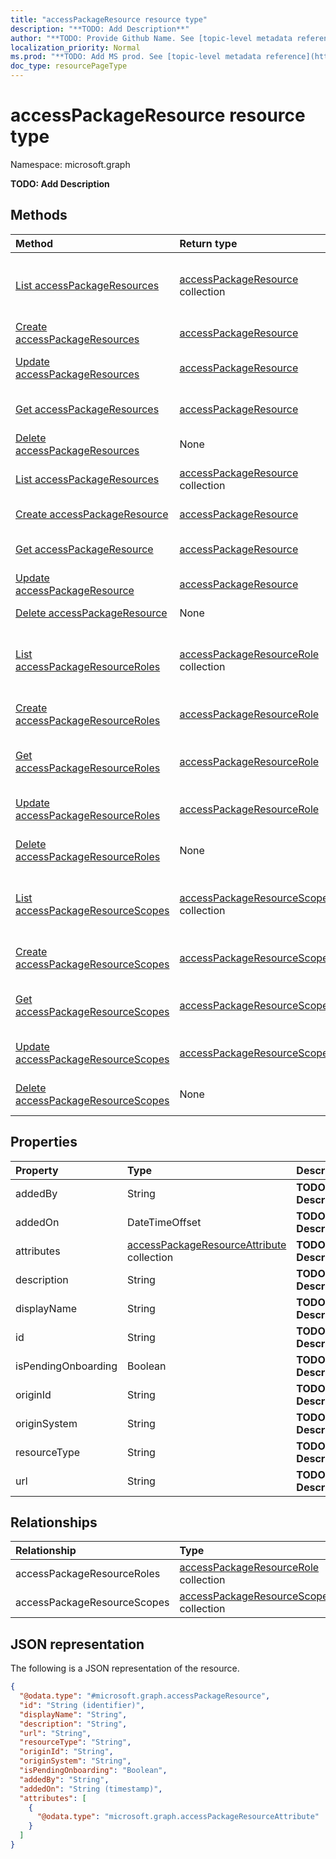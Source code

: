 ```yaml
---
title: "accessPackageResource resource type"
description: "**TODO: Add Description**"
author: "**TODO: Provide Github Name. See [topic-level metadata reference](https://msgo.azurewebsites.net/add/document/guidelines/metadata.html#topic-level-metadata)**"
localization_priority: Normal
ms.prod: "**TODO: Add MS prod. See [topic-level metadata reference](https://msgo.azurewebsites.net/add/document/guidelines/metadata.html#topic-level-metadata)**"
doc_type: resourcePageType
---
```


# accessPackageResource resource type

Namespace: microsoft.graph

**TODO: Add Description**

## Methods
|Method|Return type|Description|
|:---|:---|:---|
|[List accessPackageResources](../api/entitlementmanagement-list-accesspackageresources.md)|[accessPackageResource](../resources/accesspackageresource.md) collection|Get the accessPackageResource resources from the accessPackageResources navigation property.|
|[Create accessPackageResources](../api/entitlementmanagement-post-accesspackageresources.md)|[accessPackageResource](../resources/accesspackageresource.md)|Create a new accessPackageResource object.|
|[Update accessPackageResources](../api/entitlementmanagement-update-accesspackageresources.md)|[accessPackageResource](../resources/accesspackageresource.md)|Update the properties of an accessPackageResources object.|
|[Get accessPackageResources](../api/entitlementmanagement-get-accesspackageresource.md)|[accessPackageResource](../resources/accesspackageresource.md)|Read the properties and relationships of an [accessPackageResource](../resources/accesspackageresource.md) object.|
|[Delete accessPackageResources](../api/entitlementmanagement-delete-accesspackageresources.md)|None|Delete an [accessPackageResource](../resources/accesspackageresource.md) object.|
|[List accessPackageResources](../api/accesspackageresource-list.md)|[accessPackageResource](../resources/accesspackageresource.md) collection|Get a list of the [accessPackageResource](../resources/accesspackageresource.md) objects and their properties.|
|[Create accessPackageResource](../api/accesspackageresource-create.md)|[accessPackageResource](../resources/accesspackageresource.md)|Create a new [accessPackageResource](../resources/accesspackageresource.md) object.|
|[Get accessPackageResource](../api/accesspackageresource-get.md)|[accessPackageResource](../resources/accesspackageresource.md)|Read the properties and relationships of an [accessPackageResource](../resources/accesspackageresource.md) object.|
|[Update accessPackageResource](../api/accesspackageresource-update.md)|[accessPackageResource](../resources/accesspackageresource.md)|Update the properties of an [accessPackageResource](../resources/accesspackageresource.md) object.|
|[Delete accessPackageResource](../api/accesspackageresource-delete.md)|None|Deletes an [accessPackageResource](../resources/accesspackageresource.md) object.|
|[List accessPackageResourceRoles](../api/accesspackageresource-list-accesspackageresourceroles.md)|[accessPackageResourceRole](../resources/accesspackageresourcerole.md) collection|Get the accessPackageResourceRole resources from the accessPackageResourceRoles navigation property.|
|[Create accessPackageResourceRoles](../api/accesspackageresource-post-accesspackageresourceroles.md)|[accessPackageResourceRole](../resources/accesspackageresourcerole.md)|Create a new accessPackageResourceRole object.|
|[Get accessPackageResourceRoles](../api/accesspackageresource-get-accesspackageresourcerole.md)|[accessPackageResourceRole](../resources/accesspackageresourcerole.md)|Read the properties and relationships of an [accessPackageResourceRole](../resources/accesspackageresourcerole.md) object.|
|[Update accessPackageResourceRoles](../api/accesspackageresource-update-accesspackageresourceroles.md)|[accessPackageResourceRole](../resources/accesspackageresourcerole.md)|Update the properties of an accessPackageResourceRoles object.|
|[Delete accessPackageResourceRoles](../api/accesspackageresource-delete-accesspackageresourceroles.md)|None|Delete an [accessPackageResourceRole](../resources/accesspackageresourcerole.md) object.|
|[List accessPackageResourceScopes](../api/accesspackageresource-list-accesspackageresourcescopes.md)|[accessPackageResourceScope](../resources/accesspackageresourcescope.md) collection|Get the accessPackageResourceScope resources from the accessPackageResourceScopes navigation property.|
|[Create accessPackageResourceScopes](../api/accesspackageresource-post-accesspackageresourcescopes.md)|[accessPackageResourceScope](../resources/accesspackageresourcescope.md)|Create a new accessPackageResourceScope object.|
|[Get accessPackageResourceScopes](../api/accesspackageresource-get-accesspackageresourcescope.md)|[accessPackageResourceScope](../resources/accesspackageresourcescope.md)|Read the properties and relationships of an [accessPackageResourceScope](../resources/accesspackageresourcescope.md) object.|
|[Update accessPackageResourceScopes](../api/accesspackageresource-update-accesspackageresourcescopes.md)|[accessPackageResourceScope](../resources/accesspackageresourcescope.md)|Update the properties of an accessPackageResourceScopes object.|
|[Delete accessPackageResourceScopes](../api/accesspackageresource-delete-accesspackageresourcescopes.md)|None|Delete an [accessPackageResourceScope](../resources/accesspackageresourcescope.md) object.|

## Properties
|Property|Type|Description|
|:---|:---|:---|
|addedBy|String|**TODO: Add Description**|
|addedOn|DateTimeOffset|**TODO: Add Description**|
|attributes|[accessPackageResourceAttribute](../resources/accesspackageresourceattribute.md) collection|**TODO: Add Description**|
|description|String|**TODO: Add Description**|
|displayName|String|**TODO: Add Description**|
|id|String|**TODO: Add Description**|
|isPendingOnboarding|Boolean|**TODO: Add Description**|
|originId|String|**TODO: Add Description**|
|originSystem|String|**TODO: Add Description**|
|resourceType|String|**TODO: Add Description**|
|url|String|**TODO: Add Description**|

## Relationships
|Relationship|Type|Description|
|:---|:---|:---|
|accessPackageResourceRoles|[accessPackageResourceRole](../resources/accesspackageresourcerole.md) collection|**TODO: Add Description**|
|accessPackageResourceScopes|[accessPackageResourceScope](../resources/accesspackageresourcescope.md) collection|**TODO: Add Description**|

## JSON representation
The following is a JSON representation of the resource.
<!-- {
  "blockType": "resource",
  "keyProperty": "id",
  "@odata.type": "microsoft.graph.accessPackageResource",
  "baseType": "",
  "openType": false
}
-->
``` json
{
  "@odata.type": "#microsoft.graph.accessPackageResource",
  "id": "String (identifier)",
  "displayName": "String",
  "description": "String",
  "url": "String",
  "resourceType": "String",
  "originId": "String",
  "originSystem": "String",
  "isPendingOnboarding": "Boolean",
  "addedBy": "String",
  "addedOn": "String (timestamp)",
  "attributes": [
    {
      "@odata.type": "microsoft.graph.accessPackageResourceAttribute"
    }
  ]
}
```

